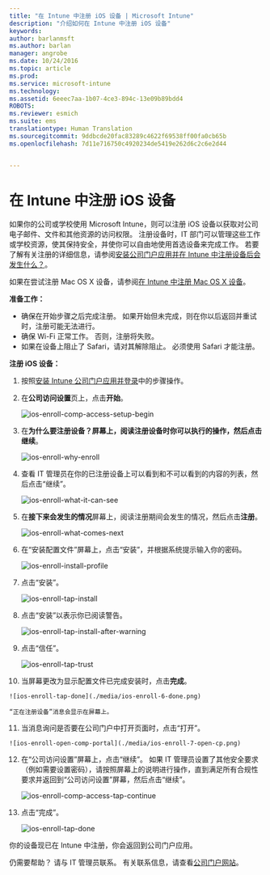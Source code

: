 ```yaml
---
title: "在 Intune 中注册 iOS 设备 | Microsoft Intune"
description: "介绍如何在 Intune 中注册 iOS 设备"
keywords: 
author: barlanmsft
ms.author: barlan
manager: angrobe
ms.date: 10/24/2016
ms.topic: article
ms.prod: 
ms.service: microsoft-intune
ms.technology: 
ms.assetid: 6eeec7aa-1b07-4ce3-894c-13e09b89bdd4
ROBOTS: 
ms.reviewer: esmich
ms.suite: ems
translationtype: Human Translation
ms.sourcegitcommit: 9ddbcde20fac83289c4622f69538ff00fa0cb65b
ms.openlocfilehash: 7d11e716750c4920234de5419e262d6c2c6e2d44


---
```



# <a name="enroll-your-ios-device-in-intune"></a>在 Intune 中注册 iOS 设备

如果你的公司或学校使用 Microsoft Intune，则可以注册 iOS 设备以获取对公司电子邮件、文件和其他资源的访问权限。 注册设备时，IT 部门可以管理这些工作或学校资源，使其保持安全，并使你可以自由地使用首选设备来完成工作。 若要了解有关注册的详细信息，请参阅[安装公司门户应用并在 Intune 中注册设备后会发生什么？](what-happens-if-you-install-the-company-portal-app-and-enroll-your-device-in-intune-ios.md)。

如果在尝试注册 Mac OS X 设备，请参阅[在 Intune 中注册 Mac OS X 设备](enroll-your-device-in-intune-mac-os-x.md)。

**准备工作：**

- 确保在开始步骤之后完成注册。 如果开始但未完成，则在你以后返回并重试时，注册可能无法进行。
- 确保 Wi-Fi 正常工作。 否则，注册将失败。
- 如果在设备上阻止了 Safari，请对其解除阻止。 必须使用 Safari 才能注册。


**注册 iOS 设备：**

1.  按照[安装 Intune 公司门户应用并登录](install-and-sign-in-to-the-intune-company-portal-app-ios.md)中的步骤操作。

2. 在**公司访问设置**页上，点击**开始**。

    ![ios-enroll-comp-access-setup-begin](./media/ios-enroll-1a-comp-access-setup.png)

3. 在**为什么要注册设备？**屏幕上，阅读注册设备时你可以执行的操作，然后点击**继续**。

    ![ios-enroll-why-enroll](./media/ios-enroll-1b-why-enroll.png)

4. 查看 IT 管理员在你的已注册设备上可以看到和不可以看到的内容的列表，然后点击“继续”。

    ![ios-enroll-what-it-can-see](./media/ios-enroll-1c-we-care-privacy.png)

5.  在**接下来会发生的情况**屏幕上，阅读注册期间会发生的情况，然后点击**注册**。

    ![ios-enroll-what-comes-next](./media/ios-enroll-1d-what-comes-next.png)

6.  在“安装配置文件”屏幕上，点击“安装”，并根据系统提示输入你的密码。

    ![ios-enroll-install-profile](./media/ios-enroll-2-mgt-profile-install.png)

7.  点击“安装”。

    ![ios-enroll-tap-install](./media/ios-enroll-3-mgt-profile-install-2.png)    

8.  点击“安装”以表示你已阅读警告。

    ![ios-enroll-tap-install-after-warning](./media/ios-enroll-4-warning.png)

9.  点击“信任”。

    ![ios-enroll-tap-trust](./media/ios-enroll-5-trust.png)

10.  当屏幕更改为显示配置文件已完成安装时，点击**完成**。

    ![ios-enroll-tap-done](./media/ios-enroll-6-done.png)

    “正在注册设备”消息会显示在屏幕上。

11.  当消息询问是否要在公司门户中打开页面时，点击“打开”。

    ![ios-enroll-open-comp-portal](./media/ios-enroll-7-open-cp.png)

12. 在“公司访问设置”屏幕上，点击“继续”。 如果 IT 管理员设置了其他安全要求（例如需要设置密码），请按照屏幕上的说明进行操作，直到满足所有合规性要求并返回到“公司访问设置”屏幕，然后点击“继续”。

    ![ios-enroll-comp-access-tap-continue](./media/ios-enroll-8-comp-access-setup-compliance.png)

13. 点击“完成”。

    ![ios-enroll-tap-done](./media/ios-enroll-9-comp-access-setup-complete.png)

你的设备现已在 Intune 中注册，你会返回到公司门户应用。


仍需要帮助？ 请与 IT 管理员联系。 有关联系信息，请查看[公司门户网站](http://portal.manage.microsoft.com)。



<!--HONumber=Nov16_HO1-->


